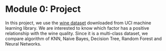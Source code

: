 # Module 0: Project

In this project, we use the [wine dataset](https://archive.ics.uci.edu/ml/datasets/wine+quality) downloaded from UCI machine learning library. We are interested to know which factor has a positive relationship with the wine quality. Since it is a multi-class dataset, we compare algorithm of KNN, Naive Bayes, Decision Tree, Random Forest and Neural Networks. 
